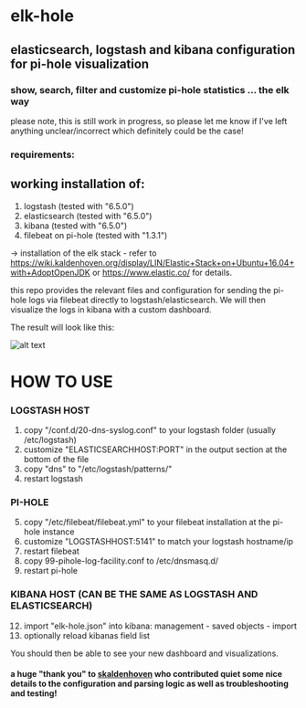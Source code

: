 # elk-hole

## elasticsearch, logstash and kibana configuration for pi-hole visualization

### show, search, filter and customize pi-hole statistics ... the elk way



please note, this is still work in progress, so please let me know if I've left anything unclear/incorrect which definitely could be the case!

### requirements:
## working installation of:
1. logstash (tested with "6.5.0")
2. elasticsearch (tested with "6.5.0")
3. kibana (tested with "6.5.0")
4. filebeat on pi-hole (tested with "1.3.1")

-> installation of the elk stack - refer to https://wiki.kaldenhoven.org/display/LIN/Elastic+Stack+on+Ubuntu+16.04+with+AdoptOpenJDK or https://www.elastic.co/ for details.


this repo provides the relevant files and configuration for sending the pi-hole logs via filebeat directly to logstash/elasticsearch. We will then visualize the logs in kibana with a custom dashboard.

The result will look like this:

![alt text](https://github.com/nin9s/elk-hole/blob/master/dash.PNG)

  
# HOW TO USE 
 
### LOGSTASH HOST 
1. copy "/conf.d/20-dns-syslog.conf" to your logstash folder (usually /etc/logstash)
2. customize "ELASTICSEARCHHOST:PORT" in the output section at the bottom of the file
3. copy "dns" to "/etc/logstash/patterns/"
4. restart logstash

### PI-HOLE
5. copy "/etc/filebeat/filebeat.yml" to your filebeat installation at the pi-hole instance
6. customize "LOGSTASHHOST:5141" to match your logstash hostname/ip
7. restart filebeat
9. copy 99-pihole-log-facility.conf to /etc/dnsmasq.d/
11. restart pi-hole

### KIBANA HOST (CAN BE THE SAME AS LOGSTASH AND ELASTICSEARCH)
12. import "elk-hole.json" into kibana: management - saved objects - import
13. optionally reload kibanas field list


You should then be able to see your new dashboard and visualizations.




#### a huge "thank you" to [skaldenhoven](https://github.com/skaldenhoven) who contributed quiet some nice details to the configuration and parsing logic as well as troubleshooting and testing!
